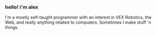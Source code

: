 ### hello! i'm alex 

I'm a mostly self-taught programmer with an interest in VEX Robotics, the Web, and really anything related to computers. Sometimes I make stuff 'n things.
